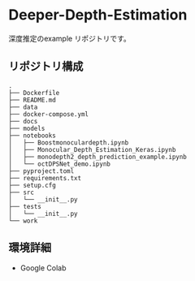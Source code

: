 # Deeper-Depth-Estimation

深度推定のexample リポジトリです。

## リポジトリ構成

```
.
├── Dockerfile
├── README.md
├── data
├── docker-compose.yml
├── docs
├── models
├── notebooks
│   ├── Boostmonoculardepth.ipynb
│   ├── Monocular_Depth_Estimation_Keras.ipynb
│   ├── monodepth2_depth_prediction_example.ipynb
│   └── octDPSNet_demo.ipynb
├── pyproject.toml
├── requirements.txt
├── setup.cfg
├── src
│   └── __init__.py
├── tests
│   └── __init__.py
└── work
```

## 環境詳細

- Google Colab
